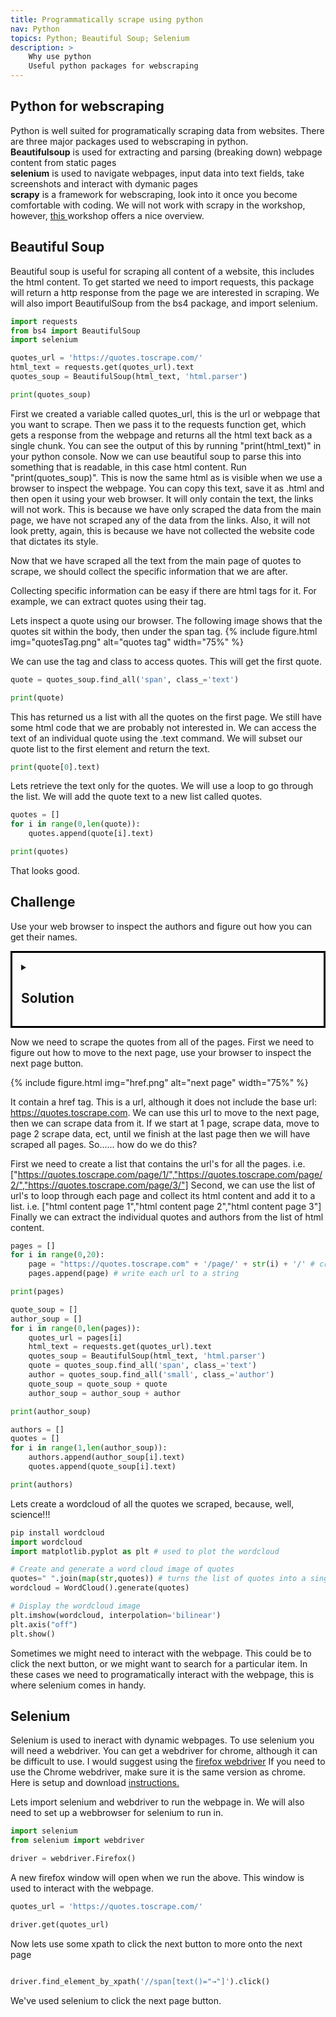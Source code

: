 ```yaml
---
title: Programmatically scrape using python 
nav: Python
topics: Python; Beautiful Soup; Selenium
description: >
    Why use python
    Useful python packages for webscraping 
---
```


## Python for webscraping
Python is well suited for programatically scraping data from websites. There are three major packages used to webscraping in python.<br>
**Beautifulsoup** is used for extracting and parsing (breaking down) webpage content from static pages <br> 
**selenium** is used to navigate webpages, input data into text fields, take screenshots and interact with dymanic pages <br>
**scrapy** is a framework for webscraping, look into it once you become comfortable with coding. We will not work with scrapy in the workshop, however, <a href='https://librarycarpentry.org/lc-webscraping/04-scrapy/index.html' target='_blank'>this </a> workshop offers a nice overview.

## Beautiful Soup

Beautiful soup is useful for scraping all content of a website, this includes the html content.
To get started we need to import requests, this package will return a http response from the page we are interested in scraping.
We will also import BeautifulSoup from the bs4 package, and import selenium.

```python
import requests
from bs4 import BeautifulSoup
import selenium

quotes_url = 'https://quotes.toscrape.com/' 
html_text = requests.get(quotes_url).text 
quotes_soup = BeautifulSoup(html_text, 'html.parser')

print(quotes_soup)
```

First we created a variable called quotes_url, this is the url or webpage that you want to scrape. 
Then we pass it to the requests function get, which gets a response from the webpage and returns all the html text back as a single chunk. You can see the output of this by running "print(html_text)" in your python console.
Now we can use beautiful soup to parse this into something that is readable, in this case html content. Run "print(quotes_soup)". This is now the same html as is visible when we use a browser to inspect the webpage. You can copy this text, save it as .html and then open it using your web browser. It will only contain the text, the links will not work. This is because we have only scraped the data from the main page, we have not scraped any of the data from the links. Also, it will not look pretty, again, this is because we have not collected the website code that dictates its style.

Now that we have scraped all the text from the main page of quotes to scrape, we should collect the specific information that we are after.

Collecting specific information can be easy if there are html tags for it. For example, we can extract quotes using their tag.

Lets inspect a quote using our browser. The following image shows that the quotes sit within the body, then under the span tag.
{% include figure.html img="quotesTag.png" alt="quotes tag"  width="75%" %}

We can use the tag and class to access quotes. This will get the first quote.


```python
quote = quotes_soup.find_all('span', class_='text')

print(quote)
```
This has returned us a list with all the quotes on the first page. We still have some html code that we are probably not interested in. 
We can access the text of an individual quote using the .text command. We will subset our quote list to the first element and return the text.

```python
print(quote[0].text)
```
Lets retrieve the text only for the quotes. We will use a loop to go through the list. We will add the quote text to a new list called quotes.


```python
quotes = []
for i in range(0,len(quote)):
    quotes.append(quote[i].text)

print(quotes)
```
  
That looks good.

## Challenge
Use your web browser to inspect the authors and figure out how you can get their names.

<details style="border:3px; border-style:solid; border-color:#000000; padding: 1em;"><summary><h2>Solution</h2></summary>
<p>

Lets you our web browser to inspect author.

{% include figure.html img="authorTag.png" alt="authors tag"  width="75%" %}

```python
author = quotes_soup.find_all('small', class_='author')

authors = []
for i in range(0,len(author)):
    authors.append(author[i].text)

```

</p>
</details>

Now we need to scrape the quotes from all of the pages.
First we need to figure out how to move to the next page, use your browser to inspect the next page button.

{% include figure.html img="href.png" alt="next page"  width="75%" %}

It contain a href tag. This is a url, although it does not include the base url: https://quotes.toscrape.com. We can use this url to move to the next page, then we can scrape data from it. If we start at 1 page, scrape data, move to page 2 scrape data, ect, until we finish at the last page then we will have scraped all pages.
So...... how do we do this?

First we need to create a list that contains the url's for all the pages. i.e. ["https://quotes.toscrape.com/page/1/","https://quotes.toscrape.com/page/2/","https://quotes.toscrape.com/page/3/"]
Second, we can use the list of url's to loop through each page and collect its html content and add it to a list. i.e. ["html content page 1","html content page 2","html content page 3"]
Finally we can extract the individual quotes and authors from the list of html content.
```python
pages = [] 
for i in range(0,20):
    page = "https://quotes.toscrape.com" + '/page/' + str(i) + '/' # create a string of the url, with each loop the page number increases by one 
    pages.append(page) # write each url to a string

print(pages)

quote_soup = []
author_soup = []
for i in range(0,len(pages)):
    quotes_url = pages[i] 
    html_text = requests.get(quotes_url).text 
    quotes_soup = BeautifulSoup(html_text, 'html.parser')
    quote = quotes_soup.find_all('span', class_='text')
    author = quotes_soup.find_all('small', class_='author')
    quote_soup = quote_soup + quote
    author_soup = author_soup + author   

print(author_soup) 

authors = []
quotes = []
for i in range(1,len(author_soup)):    
    authors.append(author_soup[i].text)
    quotes.append(quote_soup[i].text)

print(authors)
```

Lets create a wordcloud of all the quotes we scraped, because, well, science!!!



```python
pip install wordcloud
import wordcloud
import matplotlib.pyplot as plt # used to plot the wordcloud

# Create and generate a word cloud image of quotes
quotes=" ".join(map(str,quotes)) # turns the list of quotes into a single string of all quotes i.e. ['a', 'b', 'c'] -> 'a b c'
wordcloud = WordCloud().generate(quotes)

# Display the wordcloud image
plt.imshow(wordcloud, interpolation='bilinear')
plt.axis("off")
plt.show()

```

Sometimes we might need to interact with the webpage. This could be to click the next button, or we might want to search for a particular item. In these cases we need to programatically interact with the webpage, this is where selenium comes in handy.  

## Selenium
Selenium is used to ineract with dynamic webpages.
To use selenium you will need a webdriver. You can get a webdriver for chrome, although it can be difficult to use. I would suggest using the <a href='https://github.com/mozilla/geckodriver/releases' target='_blank'>firefox webdriver</a>
If you need to use the Chrome webdriver, make sure it is the same version as chrome. Here is setup and download <a href='https://chromedriver.chromium.org/' target='_blank'>instructions.</a>


Lets import selenium and webdriver to run the webpage in. We will also need to set up a webbrowser for selenium to run in.

```python
import selenium
from selenium import webdriver

driver = webdriver.Firefox()
```

A new firefox window will open when we run the above. This window is used to interact with the webpage.

```python
quotes_url = 'https://quotes.toscrape.com/'

driver.get(quotes_url)
```

Now lets use some xpath to click the next button to more onto the next page

```python

driver.find_element_by_xpath('//span[text()="→"]').click()
```
We've used selenium to click the next page button. 
 